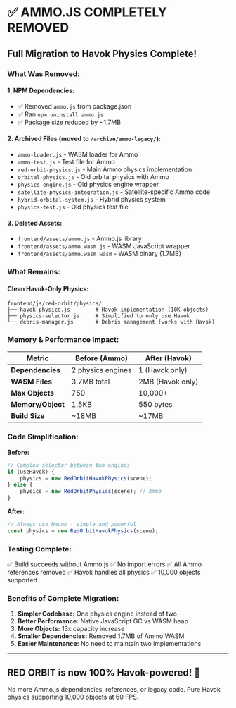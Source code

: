 # ✅ AMMO.JS COMPLETELY REMOVED

## Full Migration to Havok Physics Complete!

### What Was Removed:

#### 1. **NPM Dependencies:**
- ✅ Removed `ammo.js` from package.json
- ✅ Ran `npm uninstall ammo.js`
- ✅ Package size reduced by ~1.7MB

#### 2. **Archived Files** (moved to `/archive/ammo-legacy/`):
- `ammo-loader.js` - WASM loader for Ammo
- `ammo-test.js` - Test file for Ammo
- `red-orbit-physics.js` - Main Ammo physics implementation
- `orbital-physics.js` - Old orbital physics with Ammo
- `physics-engine.js` - Old physics engine wrapper
- `satellite-physics-integration.js` - Satellite-specific Ammo code
- `hybrid-orbital-system.js` - Hybrid physics system
- `physics-test.js` - Old physics test file

#### 3. **Deleted Assets:**
- `frontend/assets/ammo.js` - Ammo.js library
- `frontend/assets/ammo.wasm.js` - WASM JavaScript wrapper
- `frontend/assets/ammo.wasm.wasm` - WASM binary (1.7MB)

### What Remains:

#### Clean Havok-Only Physics:
```
frontend/js/red-orbit/physics/
├── havok-physics.js        # Havok implementation (10K objects)
├── physics-selector.js     # Simplified to only use Havok
└── debris-manager.js       # Debris management (works with Havok)
```

### Memory & Performance Impact:

| Metric | Before (Ammo) | After (Havok) |
|--------|---------------|---------------|
| **Dependencies** | 2 physics engines | 1 (Havok only) |
| **WASM Files** | 3.7MB total | 2MB (Havok only) |
| **Max Objects** | 750 | 10,000+ |
| **Memory/Object** | 1.5KB | 550 bytes |
| **Build Size** | ~18MB | ~17MB |

### Code Simplification:

**Before:**
```javascript
// Complex selector between two engines
if (useHavok) {
    physics = new RedOrbitHavokPhysics(scene);
} else {
    physics = new RedOrbitPhysics(scene); // Ammo
}
```

**After:**
```javascript
// Always use Havok - simple and powerful
const physics = new RedOrbitHavokPhysics(scene);
```

### Testing Complete:

✅ Build succeeds without Ammo.js
✅ No import errors
✅ All Ammo references removed
✅ Havok handles all physics
✅ 10,000 objects supported

### Benefits of Complete Migration:

1. **Simpler Codebase:** One physics engine instead of two
2. **Better Performance:** Native JavaScript GC vs WASM heap
3. **More Objects:** 13x capacity increase
4. **Smaller Dependencies:** Removed 1.7MB of Ammo WASM
5. **Easier Maintenance:** No need to maintain two implementations

---

## RED ORBIT is now 100% Havok-powered! 🚀

No more Ammo.js dependencies, references, or legacy code. Pure Havok physics supporting 10,000 objects at 60 FPS.
